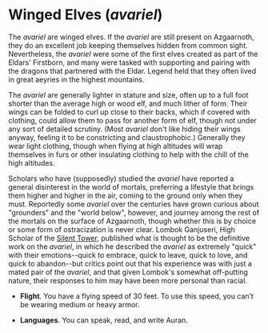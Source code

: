 # Winged Elves (*avariel*)
The *avariel* are winged elves. If the *avariel* are still present on Azgaarnoth, they do an excellent job keeping themselves hidden from common sight. Nevertheless, the *avariel* were some of the first elves created as part of the Eldars' Firstborn, and many were tasked with supporting and pairing with the dragons that partnered with the Eldar. Legend held that they often lived in great aeyries in the highest mountains.

The *avariel* are generally lighter in stature and size, often up to a full foot shorter than the average high or wood elf, and much lither of form. Their wings can be folded to curl up close to their backs, which if covered with clothing, could allow them to pass for another form of elf, though not under any sort of detailed scrutiny. (Most *avariel* don't like hiding their wings anyway, feeling it to be constricting and claustrophobic.) Generally they wear light clothing, though when flying at high altitudes will wrap themselves in furs or other insulating clothing to help with the chill of the high altitudes.

Scholars who have (supposedly) studied the *avariel* have reported a general disinterest in the world of mortals, preferring a lifestyle that brings them higher and higher in the air, coming to the ground only when they must. Reportedly some *avariel* over the centuries have grown curious about "grounders" and the "world below", however, and journey among the rest of the mortals on the surface of Azgaarnoth, though whether this is by choice or some form of ostracization is never clear. Lombok Ganjuseri, High Scholar of the [Silent Tower](/Organizations/MageSchools/SilentTower.md), published what is thought to be the definitive work on the *avariel*, in which he described the *avariel* as extremely "quick" with their emotions--quick to embrace, quick to leave, quick to love, and quick to abandon--but critics point out that his experience was with just a mated pair of the *avariel*, and that given Lombok's somewhat off-putting nature, their responses to him may have been more personal than racial.

* **Flight**. You have a flying speed of 30 feet. To use this speed, you can’t be wearing medium or heavy armor.

* **Languages**. You can speak, read, and write Auran.
